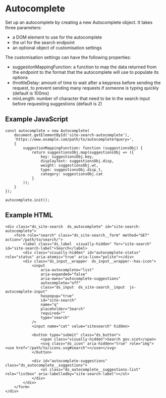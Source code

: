 # Autocomplete

Set up an autocomplete by creating a new Autocomplete object. It takes three parameters:

* a DOM element to use for the autocomplete 
* the url for the search endpoint
* an optional object of customisation settings

The customisation settings can have the following properties:

* suggestionMappingFunction: a function to map the data returned from the endpoint to the format that the autocomplete will use to populate its options
* throttleDelay: amount of time to wait after a keypress before sending the request, to prevent sending many requests if someone is typing quickly (default is 100ms)
* minLength: number of character that need to be in the search input before requesting suggestions (default is 2)

## Example JavaScript

```
const autocomplete = new Autocomplete(
    document.getElementById('site-search-autocomplete'),
    'https://www.example.com/path/to/autocomplete?query=',
    {
        suggestionMappingFunction: function (suggestionsObj) {
            return suggestionsObj.map(suggestionsObj => ({
                key: suggestionsObj.key,
                displayText: suggestionsObj.disp,
                weight: suggestionsObj.wt,
                type: suggestionsObj.disp_t,
                category: suggestionsObj.cat
            }
        ));
    }
});

autocomplete.init();
```

## Example HTML

```
<div class="ds_site-search  ds_autocomplete" id="site-search-autocomplete">
    <form role="search" class="ds_site-search__form" method="GET" action="/path/to/search/">
        <label class="ds_label  visually-hidden" for="site-search" id="site-search-label">Search</label>
        <div class="visually-hidden" id="autocomplete-status" role="status" aria-atomic="true" aria-live="polite"></div>
        <div class="ds_input__wrapper  ds_input__wrapper--has-icon">
            <input
                aria-autocomplete="list"
                aria-expanded="false"
                aria-owns="autocomplete-suggestions"
                autocomplete="off"
                class="ds_input  ds_site-search__input  js-autocomplete-input"
                haspopup="true"
                id="site-search"
                name="q"
                placeholder="Search"
                required=""
                type="search"
            />
            <input name="cat" value="sitesearch" hidden>

            <button type="submit" class="ds_button">
                <span class="visually-hidden">Search gov.scot</span>
                <svg class="ds_icon" aria-hidden="true" role="img"><use href="/path/to/icons.svg#search"></use></svg>
            </button>

            <div id="autocomplete-suggestions" class="ds_autocomplete__suggestions">
                <ol class="ds_autocomplete__suggestions-list" role="listbox" aria-labelledby="site-search-label"></ol>
            </div>
        </div>
    </form>
</div>
```
